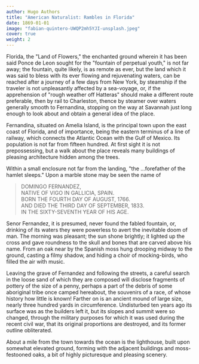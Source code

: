 ```yaml
---
author: Hugo Authors
title: "American Naturalist: Rambles in Florida"
date: 1869-01-01
image: "fabian-quintero-UWQP2mh5YJI-unsplash.jpeg"
cover: true
weight: 2
---
```


Florida, the "Land of Flowers," the enchanted ground wherein it has been said Ponce de Leon sought for the "fountain of perpetual youth," is not far away; the fountain, quite likely, is as remote as ever, but the land which it was said to bless with its ever flowing and rejuvenating waters, can be reached after a journey of a few days from New York, by steamship if the traveler is not unpleasantly affected by a sea-voyage, or, if the apprehension of "rough weather off Hatteras" should make a different route preferable, then by rail to Charleston, thence by steamer over waters generally smooth to Fernandina, stopping on the way at Savannah just long enough to look about and obtain a general idea of the place.  

Fernandina, situated on Amelia Island, is the principal town upon the east coast of Florida, and of importance, being the eastern terminus of a line of railway, which connects the Atlantic Ocean with the Gulf of Mexico. Its population is not far from fifteen hundred. At first sight it is not prepossessing, but a walk about the place reveals many buildings of pleasing architecture hidden among the trees.  

Within a small enclosure not far from the landing, "the ...forefather of the hamlet sleeps." Upon a marble stone may be seen the name of

>    DOMINGO FERNANDEZ,  
>    NATIVE OF VIGO IN GALLICIA, SPAIN.  
>    BORN THE FOURTH DAY OF AUGUST, 1766.  
>    AND DIED THE THIRD DAY OF SEPTEMBER, 1833.  
>    IN THE SIXTY-SEVENTH YEAR OF HIS AGE.  

Senor Fernandez, it is presumed, never found the fabled fountain, or, drinking of its waters they were powerless to avert the inevitable doom of man. The morning was pleasant; the sun shone brightly; it lighted up the cross and gave roundness to the skull and bones that are carved above his name. From an oak near by the Spanish moss hung drooping midway to the ground, casting a filmy shadow, and hiding a choir of mocking-birds, who filled the air with music.  

Leaving the grave of Fernandez and following the streets, a careful search in the loose sand of which they are composed will disclose fragments of pottery of the size of a penny, perhaps a part of the debris of some aboriginal tribe once camped hereabout, the souvenirs of a race, of whose history how little is known! Farther on is an ancient mound of large size, nearly three hundred yards in circumference. Undisturbed ten years ago its surface was as the builders left it, but its slopes and summit were so changed, through the military purposes for which it was used during the recent civil war, that its original proportions are destroyed, and its former outline obliterated.  

About a mile from the town towards the ocean is the lighthouse, built upon somewhat elevated ground, forming with the adjacent buildings and moss-festooned oaks, a bit of highly picturesque and pleasing scenery.